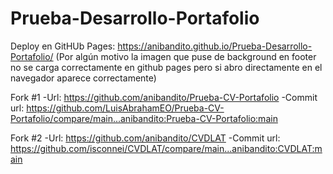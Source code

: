 # Prueba-Desarrollo-Portafolio
Deploy en GitHUb Pages: https://anibandito.github.io/Prueba-Desarrollo-Portafolio/
(Por algún motivo la imagen que puse de background en footer no se carga correctamente en github pages pero si abro directamente en el navegador aparece correctamente)


Fork #1 
-Url: https://github.com/anibandito/Prueba-CV-Portafolio
-Commit url: https://github.com/LuisAbrahamEO/Prueba-CV-Portafolio/compare/main...anibandito:Prueba-CV-Portafolio:main


Fork #2
-Url: https://github.com/anibandito/CVDLAT
-Commit url: https://github.com/isconnei/CVDLAT/compare/main...anibandito:CVDLAT:main